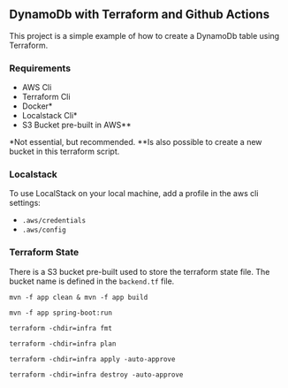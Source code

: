 ## DynamoDb with Terraform and Github Actions
This project is a simple example of how to create a DynamoDb table using Terraform. 

### Requirements
- AWS Cli
- Terraform Cli
- Docker*
- Localstack Cli*
- S3 Bucket pre-built in AWS**

*Not essential, but recommended.
**Is also possible to create a new bucket in this terraform script.

### Localstack
To use LocalStack on your local machine, add a profile in the aws cli settings:
- `.aws/credentials`
- `.aws/config`

### Terraform State
There is a S3 bucket pre-built used to store the terraform state file.
The bucket name is defined in the `backend.tf` file.

```shell
mvn -f app clean & mvn -f app build
```

```shell
mvn -f app spring-boot:run
```

```shell
terraform -chdir=infra fmt
```

```shell
terraform -chdir=infra plan
```

```shell
terraform -chdir=infra apply -auto-approve
```

```shell
terraform -chdir=infra destroy -auto-approve
```
